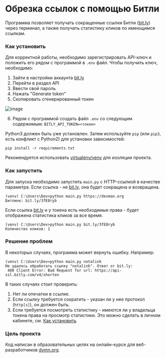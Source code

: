 # Обрезка ссылок с помощью Битли

Программа позволяет получать сокращенные ссылки Битли ([bit.ly](http://bit.ly)) через терминал, а также получать статистику кликов по имеющимся ссылкам.

### Как установить

Для корректной работы, необходимо зарегистрировать API-ключ и положить его рядом с программой в `.env` файл.
Чтобы получить ключ, необходимо:
1. Зайти в настройки аккаунта [bit.ly](http://bit.ly)
2. Перейти в раздел API
3. Ввести свой пароль
4. Нажать "Generate token"
5. Скопировать сгенерированный токен

![image](https://user-images.githubusercontent.com/69277070/150213702-0e95fbe1-ebc0-45d2-afbe-a562123ab87c.png)

6. Рядом с программой создать файл `.env` со следующим содержимым:
```BITLY_API_TOKEN=<токен>```

Python3 должен быть уже установлен. 
Затем используйте `pip` (или `pip3`, есть конфликт с Python2) для установки зависимостей:
```
pip install -r requirements.txt
```

Рекомендуется использовать [virtualenv/venv](https://docs.python.org/3/library/venv.html) для изоляции проекта.

### Как запустить
Для запуска необходимо запустить `main.py` с HTTP-ссылкой в качестве параметра. Если ссылка - не [bit.ly](http://bit.ly), она будет сокращена и возвращена. 
```commandline
(venv) C:\Users\Dev>python main.py https://devman.org
Битлинк: bit.ly/3fE8ryb
```
Если ссылка [bit.ly](http://bit.ly) и у токена есть необходимые права - будет отображена статистика кликов за все время.
```commandline
(venv) C:\Users\Dev>python main.py bit.ly/3fE8ryb
Количество кликов: 1
```

### Решение проблем
В некоторых случаях, программа может вернуть ошибку. Например:
```
(venv) C:\Users\Dev>python main.py notalink
Не удалось обработать ссылку "notalink". Ответ от bit.ly:
 400 Client Error: Bad Request for url: https://api-ssl.bitly.com/v4/shorten
```
В таких случаях стоит проверить:
1. Нет ли опечатки в ссылке.
2. Если ссылку требуется сократить - указан ли у нее протокол (`http[s]`), он должен быть.
3. Если требуется посмотреть статистику - имеются ли у владельца токена права на просмотр статистики. 
Это можно сделать в личном кабинете, см. [Как установить](#Как-установить)
### Цель проекта

Код написан в образовательных целях на онлайн-курсе для веб-разработчиков [dvmn.org](https://dvmn.org/).

